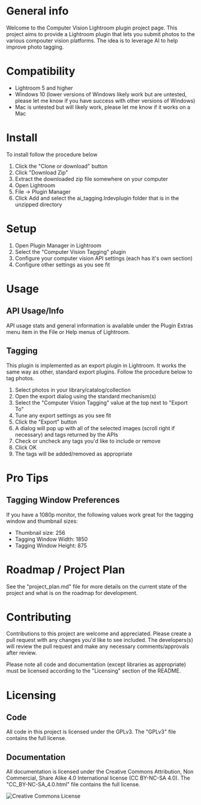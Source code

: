 # General info
Welcome to the Computer Vision Lightroom plugin project page. This project aims to provide a Lightroom plugin that lets you submit photos to the various compouter vision platforms. The idea is to leverage AI to help improve photo tagging.

# Compatibility
- Lightroom 5 and higher
- Windows 10 (lower versions of Windows likely work but are untested, please let me know if you have success with other versions of Windows)
- Mac is untested but will likely work, please let me know if it works on a Mac

# Install
To install follow the procedure below
1. Click the "Clone or download" button
1. Click "Download Zip"
1. Extract the downloaded zip file somewhere on your computer
1. Open Lightroom
1. File -> Plugin Manager
1. Click Add and select the ai_tagging.lrdevplugin folder that is in the unzipped directory

# Setup
1. Open Plugin Manager in Lightroom
1. Select the "Computer Vision Tagging" plugin
1. Configure your computer vision API settings (each has it's own section)
1. Configure other settings as you see fit

# Usage
## API Usage/Info
API usage stats and general information is available under the Plugin Extras menu item in the File or Help menus of Lightroom.

## Tagging
This plugin is implemented as an export plugin in Lightroom. It works the same way as other, standard export plugins. Follow the procedure below to tag photos.

1. Select photos in your library/catalog/collection
1. Open the export dialog using the standard mechanism(s)
1. Select the "Computer Vision Tagging" value at the top next to "Export To"
1. Tune any export settings as you see fit
1. Click the "Export" button
1. A dialog will pop up with all of the selected images (scroll right if necessary) and tags returned by the APIs
1. Check or uncheck any tags you'd like to include or remove
1. Click OK
1. The tags will be added/removed as appropriate

# Pro Tips
## Tagging Window Preferences
If you have a 1080p monitor, the following values work great for the tagging window and thumbnail sizes:

- Thumbnail size: 256
- Tagging Window Width: 1850
- Tagging Window Height: 875

# Roadmap / Project Plan
See the "project_plan.md" file for more details on the current state of the project and what is on the roadmap for development.

# Contributing
Contributions to this project are welcome and appreciated. Please create a pull request with any changes you'd like to see included. The developers(s) will review the pull request and make any necessary comments/approvals after review.

Please note all code and documentation (except libraries as appropriate) must be licensed according to the "Licensing" section of the README.

# Licensing
## Code
All code in this project is licensed under the GPLv3. The "GPLv3" file contains the full license.
## Documentation
All documentation is licensed under the Creative Commons Attribution, Non Commercial, Share Alike 4.0 International license (CC BY-NC-SA 4.0). The "CC_BY-NC-SA_4.0.html" file contains the full license.


![Creative Commons License](https://i.creativecommons.org/l/by-nc-sa/4.0/88x31.png)
